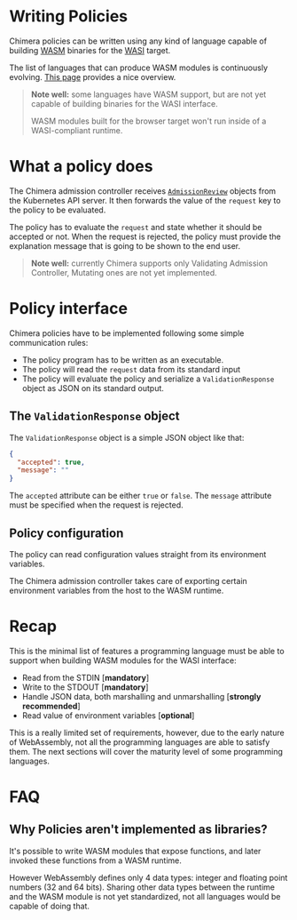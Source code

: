 # Writing Policies

Chimera policies can be written using any kind of language capable of building
[WASM](https://webassembly.org/) binaries for the [WASI](https://wasi.dev/) target.

The list of languages that can produce WASM modules is continuously evolving.
[This page](https://github.com/appcypher/awesome-wasm-langs) provides a
nice overview.

> **Note well:** some languages have WASM support, but are not yet capable
> of building binaries for the WASI interface.
>
> WASM modules built for the browser target won't run inside of a WASI-compliant
> runtime.

# What a policy does

The Chimera admission controller receives [`AdmissionReview`](https://kubernetes.io/docs/reference/access-authn-authz/extensible-admission-controllers/#request)
objects from the Kubernetes API server. It then forwards the
value of the `request` key to the policy to be evaluated.

The policy has to evaluate the `request` and state whether it should be
accepted or not. When the request is rejected, the policy must provide the
explanation message that is going to be shown to the end user.

> **Note well:** currently Chimera supports only Validating Admission Controller,
> Mutating ones are not yet implemented.

# Policy interface

Chimera policies have to be implemented following some simple communication
rules:

  * The policy program has to be written as an executable.
  * The policy will read the `request` data from its standard input
  * The policy will evaluate the policy and serialize a `ValidationResponse`
    object as JSON on its standard output.

## The `ValidationResponse` object

The `ValidationResponse` object is a simple JSON object like that:

```json
{
  "accepted": true,
  "message": ""
}
```

The `accepted` attribute can be either `true` or `false`. The `message` attribute
must be specified when the request is rejected.

## Policy configuration

The policy can read configuration values straight from its environment variables.

The Chimera admission controller takes care of exporting certain environment
variables from the host to the WASM runtime.

# Recap

This is the minimal list of features a programming language must be able to
support when building WASM modules for the WASI interface:

  * Read from the STDIN [**mandatory**]
  * Write to the STDOUT [**mandatory**]
  * Handle JSON data, both marshalling and unmarshalling [**strongly recommended**]
  * Read value of environment variables [**optional**]

This is a really limited set of requirements, however, due to the early nature
of WebAssembly, not all the programming languages are able to satisfy them. The
next sections will cover the maturity level of some programming languages.

# FAQ

## Why Policies aren't implemented as libraries?

It's possible to write WASM modules that expose functions, and
later invoked these functions from a WASM runtime.

However WebAssembly defines only 4 data types: integer and floating point numbers (32 and 64 bits).
Sharing other data types between the runtime and the WASM module is not yet standardized,
not all languages would be capable of doing that.
